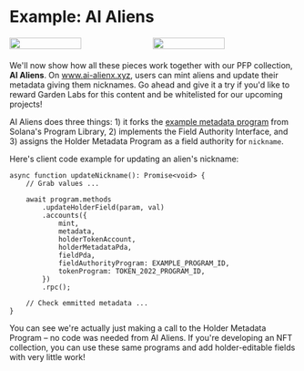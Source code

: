# Example: AI Aliens

<div style="margin-top: 20px; margin-bottom: 20px;">
    <div style="display: flex;">
        <img src="/13.png" width="50%" />
        <img src="/76.png" width="50%" />
    </div>
    <!-- <div style="display: flex;">
        <img src="/67.png" width="50%" />
        <img src="/37.png" width="50%" />
    </div> -->
</div>

We'll now show how all these pieces work together with our PFP collection, **AI Aliens**. On <a href="https://www.ai-aliens.xyz/" target="blank">www.ai-alienx.xyz</a>, users can mint aliens and update their metadata giving them nicknames. Go ahead and give it a try if you'd like to reward Garden Labs for this content and be whitelisted for our upcoming projects!

AI Aliens does three things: 1) it forks the <a href="https://github.com/solana-labs/solana-program-library/tree/master/token-metadata/example" target="blank">example metadata program</a> from Solana's Program Library, 2) implements the Field Authority Interface, and 3) assigns the Holder Metadata Program as a field authority for `nickname`.

Here's client code example for updating an alien's nickname:

```
async function updateNickname(): Promise<void> {
    // Grab values ...

    await program.methods
        .updateHolderField(param, val)
        .accounts({
            mint,
            metadata,
            holderTokenAccount,
            holderMetadataPda,
            fieldPda,
            fieldAuthorityProgram: EXAMPLE_PROGRAM_ID,
            tokenProgram: TOKEN_2022_PROGRAM_ID,
        })
        .rpc();

    // Check emmitted metadata ...
}
```

You can see we're actually just making a call to the Holder Metadata Program – no code was needed from AI Aliens. If you're developing an NFT collection, you can use these same programs and add holder-editable fields with very little work!
